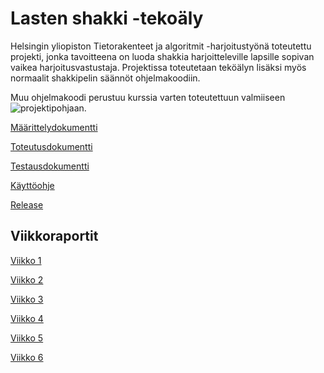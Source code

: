 # Lasten shakki -tekoäly

Helsingin yliopiston Tietorakenteet ja algoritmit -harjoitustyönä toteutettu projekti, jonka tavoitteena on luoda shakkia harjoitteleville lapsille sopivan vaikea harjoitusvastustaja. Projektissa toteutetaan teköälyn lisäksi myös normaalit shakkipelin säännöt ohjelmakoodiin.

Muu ohjelmakoodi perustuu kurssia varten toteutettuun valmiiseen ![projektipohjaan](https://github.com/TiraLabra/chess).

[Määrittelydokumentti](https://github.com/jp-tulijoki/Lastenshakki/blob/master/documentation/maarittelydokumentti.md)

[Toteutusdokumentti](https://github.com/jp-tulijoki/Lastenshakki/blob/master/documentation/toteutusdokumentti.md)

[Testausdokumentti](https://github.com/jp-tulijoki/Lastenshakki/blob/master/documentation/testausdokumentti.md)

[Käyttöohje](https://github.com/jp-tulijoki/Lastenshakki/blob/master/documentation/kayttoohje.md)

[Release](https://github.com/jp-tulijoki/Lastenshakki/releases/tag/v1.0)

## Viikkoraportit

[Viikko 1](https://github.com/jp-tulijoki/Lastenshakki/blob/master/documentation/weeklyReports/viikko1.md)

[Viikko 2](https://github.com/jp-tulijoki/Lastenshakki/blob/master/documentation/weeklyReports/viikko2.md)

[Viikko 3](https://github.com/jp-tulijoki/Lastenshakki/blob/master/documentation/weeklyReports/viikko3.md)

[Viikko 4](https://github.com/jp-tulijoki/Lastenshakki/blob/master/documentation/weeklyReports/viikko4.md)

[Viikko 5](https://github.com/jp-tulijoki/Lastenshakki/blob/master/documentation/weeklyReports/viikko5.md)

[Viikko 6](https://github.com/jp-tulijoki/Lastenshakki/blob/master/documentation/weeklyReports/viikko6.md)
